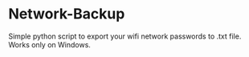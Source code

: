 # Network-Backup
Simple python script to export your wifi network passwords to .txt file. Works only on Windows.
